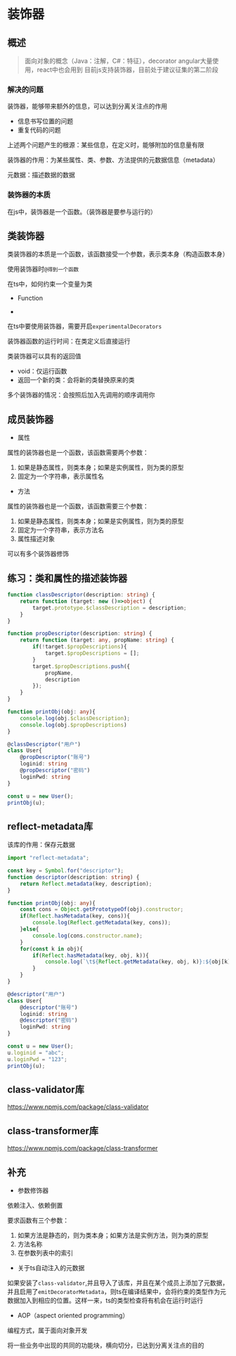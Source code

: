 # 装饰器

## 概述

> 面向对象的概念（Java：注解，C#：特征），decorator
> angular大量使用，react中也会用到
> 目前js支持装饰器，目前处于建议征集的第二阶段

### 解决的问题

装饰器，能够带来额外的信息，可以达到分离关注点的作用

- 信息书写位置的问题
- 重复代码的问题

上述两个问题产生的根源：某些信息，在定义时，能够附加的信息量有限

装饰器的作用：为某些属性、类、参数、方法提供的元数据信息（metadata）

元数据：描述数据的数据

### 装饰器的本质

在js中，装饰器是一个函数。（装饰器是要参与运行的）





## 类装饰器

类装饰器的本质是一个函数，该函数接受一个参数，表示类本身（构造函数本身）

使用装饰器时```@得到一个函数```

在ts中，如何约束一个变量为类

- Function
- ```new (参数)=>object

在ts中要使用装饰器，需要开启```experimentalDecorators```

装饰器函数的运行时间：在类定义后直接运行

类装饰器可以具有的返回值

- void：仅运行函数
- 返回一个新的类：会将新的类替换原来的类

多个装饰器的情况：会按照后加入先调用的顺序调用你

## 成员装饰器

- 属性

属性的装饰器也是一个函数，该函数需要两个参数：
1. 如果是静态属性，则类本身；如果是实例属性，则为类的原型
2. 固定为一个字符串，表示属性名

- 方法

属性的装饰器也是一个函数，该函数需要三个参数：
1. 如果是静态属性，则类本身；如果是实例属性，则为类的原型
2. 固定为一个字符串，表示方法名
3. 属性描述对象

可以有多个装饰器修饰

## 练习：类和属性的描述装饰器

```ts
function classDescriptor(description: string) {
    return function (target: new ()=>object) {
        target.prototype.$classDescription = description;
    }
}

function propDescriptor(description: string) {
    return function (target: any, propName: string) {
        if(!target.$propDescriptions){
            target.$propDescriptions = [];
        }
        target.$propDescriptions.push({
            propName,
            description
        });
    }
}

function printObj(obj: any){
    console.log(obj.$classDescription);
    console.log(obj.$propDescriptions)
}

@classDescriptor("用户")
class User{
    @propDescriptor("账号")
    loginid: string
    @propDescriptor("密码")
    loginPwd: string
}

const u = new User();
printObj(u);
```

## reflect-metadata库

该库的作用：保存元数据

```ts
import "reflect-metadata";

const key = Symbol.for("descriptor");
function descriptor(description: string) {
    return Reflect.metadata(key, description);
}

function printObj(obj: any){
    const cons = Object.getPrototypeOf(obj).constructor;
    if(Reflect.hasMetadata(key, cons)){
        console.log(Reflect.getMetadata(key, cons));
    }else{
        console.log(cons.constructor.name);
    }
    for(const k in obj){
        if(Reflect.hasMetadata(key, obj, k)){
            console.log(`\t${Reflect.getMetadata(key, obj, k)}:${obj[k]}`);
        }
    }
}

@descriptor("用户")
class User{
    @descriptor("账号")
    loginid: string
    @descriptor("密码")
    loginPwd: string
}

const u = new User();
u.loginid = "abc";
u.loginPwd = "123";
printObj(u);
```

## class-validator库

https://www.npmjs.com/package/class-validator

## class-transformer库

https://www.npmjs.com/package/class-transformer

## 补充

- 参数修饰器

依赖注入、依赖倒置

要求函数有三个参数：
1. 如果方法是静态的，则为类本身；如果方法是实例方法，则为类的原型
2. 方法名称
3. 在参数列表中的索引

- 关于ts自动注入的元数据

如果安装了```class-validator```,并且导入了该库，并且在某个成员上添加了元数据，并且启用了```emitDecoratorMetadata```，则ts在编译结果中，会将约束的类型作为元数据加入到相应的位置。这样一来，ts的类型检查将有机会在运行时运行

- AOP（aspect oriented programming）

编程方式，属于面向对象开发

将一些业务中出现的共同的功能块，横向切分，已达到分离关注点的目的